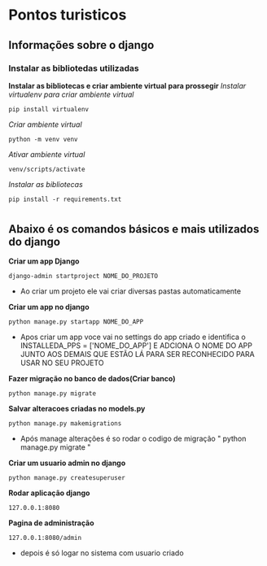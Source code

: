 # Pontos turisticos

## Informações sobre o django

### Instalar as bibliotedas utilizadas

**Instalar as bibliotecas e criar ambiente virtual para prossegir**
*Instalar virtualenv para criar ambiente virtual*
~~~ shell
pip install virtualenv
~~~
*Criar ambiente virtual*
~~~ shell
python -m venv venv
~~~
*Ativar ambiente virtual*
~~~ shell
venv/scripts/activate
~~~
*Instalar as bibliotecas*
~~~ shell
pip install -r requirements.txt
~~~
#

## Abaixo é os comandos básicos e mais utilizados do django

**Criar um app Django**
~~~ shell
django-admin startproject NOME_DO_PROJETO
~~~
- Ao criar um projeto ele vai criar diversas pastas automaticamente


**Criar um app no django**
~~~ shell
python manage.py startapp NOME_DO_APP
~~~
- Apos criar um app voce vai  no settings do app criado e identifica o INSTALLEDA_PPS = ['NOME_DO_APP'] E ADCIONA
O NOME DO APP JUNTO AOS DEMAIS QUE ESTÃO LÁ PARA SER RECONHECIDO PARA USAR NO SEU PROJETO

**Fazer migração no banco de dados(Criar banco)**
~~~ shell
python manage.py migrate
~~~


**Salvar alteracoes criadas no models.py**
~~~ shell
python manage.py makemigrations
~~~
- Após manage alterações é so rodar o codigo de migração " python manage.py migrate "


**Criar um usuario admin no django**
~~~ shell
python manage.py createsuperuser
~~~

**Rodar aplicação django**
~~~ shell
127.0.0.1:8080
~~~

**Pagina de administração**
~~~ shell
127.0.0.1:8080/admin
~~~
- depois é só logar no sistema com usuario criado